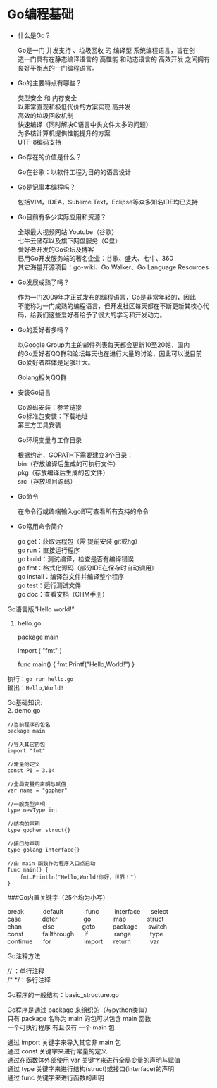 Go编程基础
=====================
- 什么是Go？

  Go是一门 并发支持 、垃圾回收 的 编译型 系统编程语言，旨在创  
  造一门具有在静态编译语言的 高性能 和动态语言的 高效开发 之间拥有  
  良好平衡点的一门编程语言。  

- Go的主要特点有哪些？

  类型安全 和 内存安全  
  以非常直观和极低代价的方案实现 高并发  
  高效的垃圾回收机制  
  快速编译（同时解决C语言中头文件太多的问题）  
  为多核计算机提供性能提升的方案  
  UTF-8编码支持  

- Go存在的价值是什么？

  Go在谷歌：以软件工程为目的的语言设计

- Go是记事本编程吗？

  包括VIM，IDEA，Sublime Text，Eclipse等众多知名IDE均已支持

- Go目前有多少实际应用和资源？

  全球最大视频网站 Youtube（谷歌）   
  七牛云储存以及旗下网盘服务（Q盘）   
  爱好者开发的Go论坛及博客   
  已用Go开发服务端的著名企业：谷歌、盛大、七牛、360   
  其它海量开源项目：go-wiki、Go Walker、Go Language Resources   


- Go发展成熟了吗？

  作为一门2009年才正式发布的编程语言，Go是非常年轻的，因此   
  不能称为一门成熟的编程语言，但开发社区每天都在不断更新其核心代   
  码，给我们这些爱好者给予了很大的学习和开发动力。   

- Go的爱好者多吗？

  以Google Group为主的邮件列表每天都会更新10至20帖，国内   
  的Go爱好者QQ群和论坛每天也在进行大量的讨论，因此可以说目前   
  Go爱好者群体是足够壮大。  

  Golang相关QQ群

- 安装Go语言

  Go源码安装：参考链接   
  Go标准包安装：下载地址   
  第三方工具安装  
   
   
   
  Go环境变量与工作目录   
    
  根据约定，GOPATH下需要建立3个目录：  
  bin（存放编译后生成的可执行文件）  
  pkg（存放编译后生成的包文件）    
  src（存放项目源码）  


- Go命令

  在命令行或终端输入go即可查看所有支持的命令

- Go常用命令简介

  go get：获取远程包（需 提前安装 git或hg）   
  go run：直接运行程序   
  go build：测试编译，检查是否有编译错误   
  go fmt：格式化源码（部分IDE在保存时自动调用）   
  go install：编译包文件并编译整个程序   
  go test：运行测试文件   
  go doc：查看文档（CHM手册）   


Go语言版”Hello world!”    
1. hello.go

	package main
	
	import (
	  "fmt"
	)
	
	func main() {
		fmt.Printf("Hello,World!")
	}

执行：`go run hello.go`   
输出：`Hello,World!`   

Go基础知识:   
2. demo.go

	//当前程序的包名
	package main 
	
	//导入其它的包
	import "fmt"
	
	//常量的定义
	const PI = 3.14
	
	//全局变量的声明与赋值
	var name = "gopher"
	
	//一般类型声明
	type newType int 
	
	//结构的声明
	type gopher struct{}
	
	//接口的声明
	type golang interface{}
	
	//由 main 函数作为程序入口点启动
	func main() {
		fmt.Println("Hello,World!你好，世界！")
	}

###Go内置关键字（25个均为小写）
<p>
break&nbsp;&nbsp;&nbsp;&nbsp;&nbsp;&nbsp;&nbsp;&nbsp;&nbsp;&nbsp;&nbsp;default&nbsp;&nbsp;&nbsp;&nbsp;&nbsp;&nbsp;&nbsp;&nbsp;&nbsp;&nbsp;&nbsp;&nbsp;&nbsp;func&nbsp;&nbsp;&nbsp;&nbsp;&nbsp;&nbsp;&nbsp;&nbsp;&nbsp;interface&nbsp;&nbsp;&nbsp;&nbsp;&nbsp;&nbsp;select<br/>
case&nbsp;&nbsp;&nbsp;&nbsp;&nbsp;&nbsp;&nbsp;&nbsp;&nbsp;&nbsp;&nbsp;&nbsp;defer&nbsp;&nbsp;&nbsp;&nbsp;&nbsp;&nbsp;&nbsp;&nbsp;&nbsp;&nbsp;&nbsp;&nbsp;&nbsp;&nbsp;&nbsp;go&nbsp;&nbsp;&nbsp;&nbsp;&nbsp;&nbsp;&nbsp;&nbsp;&nbsp;&nbsp;&nbsp;&nbsp;&nbsp;map&nbsp;&nbsp;&nbsp;&nbsp;&nbsp;&nbsp;&nbsp;&nbsp;&nbsp;&nbsp;&nbsp;&nbsp;struct<br/>
chan&nbsp;&nbsp;&nbsp;&nbsp;&nbsp;&nbsp;&nbsp;&nbsp;&nbsp;&nbsp;&nbsp;&nbsp;else&nbsp;&nbsp;&nbsp;&nbsp;&nbsp;&nbsp;&nbsp;&nbsp;&nbsp;&nbsp;&nbsp;&nbsp;&nbsp;&nbsp;&nbsp;&nbsp;goto&nbsp;&nbsp;&nbsp;&nbsp;&nbsp;&nbsp;&nbsp;&nbsp;&nbsp;&nbsp;package&nbsp;&nbsp;&nbsp;&nbsp;&nbsp;&nbsp;switch<br/>
const&nbsp;&nbsp;&nbsp;&nbsp;&nbsp;&nbsp;&nbsp;&nbsp;&nbsp;&nbsp;&nbsp;fallthrough&nbsp;&nbsp;&nbsp;&nbsp;&nbsp;&nbsp;if&nbsp;&nbsp;&nbsp;&nbsp;&nbsp;&nbsp;&nbsp;&nbsp;&nbsp;&nbsp;&nbsp;&nbsp;&nbsp;&nbsp;&nbsp;range&nbsp;&nbsp;&nbsp;&nbsp;&nbsp;&nbsp;&nbsp;&nbsp;&nbsp;&nbsp;&nbsp;type<br/>
continue&nbsp;&nbsp;&nbsp;&nbsp;&nbsp;&nbsp;for&nbsp;&nbsp;&nbsp;&nbsp;&nbsp;&nbsp;&nbsp;&nbsp;&nbsp;&nbsp;&nbsp;&nbsp;&nbsp;&nbsp;&nbsp;&nbsp;&nbsp;&nbsp;&nbsp;import&nbsp;&nbsp;&nbsp;&nbsp;&nbsp;&nbsp;return&nbsp;&nbsp;&nbsp;&nbsp;&nbsp;&nbsp;&nbsp;&nbsp;&nbsp;&nbsp;&nbsp;var<br>
</p>

Go注释方法    
    
// ：单行注释    
/* */：多行注释    


Go程序的一般结构：basic_structure.go    
    
Go程序是通过 package 来组织的（与python类似）    
只有 package 名称为 main 的包可以包含 main 函数    
一个可执行程序 有且仅有 一个 main 包    
    
通过 import 关键字来导入其它非 main 包    
通过 const 关键字来进行常量的定义    
通过在函数体外部使用 var 关键字来进行全局变量的声明与赋值    
通过 type 关键字来进行结构(struct)或接口(interface)的声明    
通过 func 关键字来进行函数的声明    
